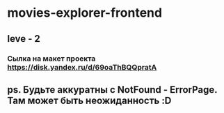 # movies-explorer-frontend
## leve - 2
### Сылка на макет проекта https://disk.yandex.ru/d/69oaThBQQpratA
## ps. Будьте аккуратны с NotFound - ErrorPage. Там может быть неожиданность :D 
